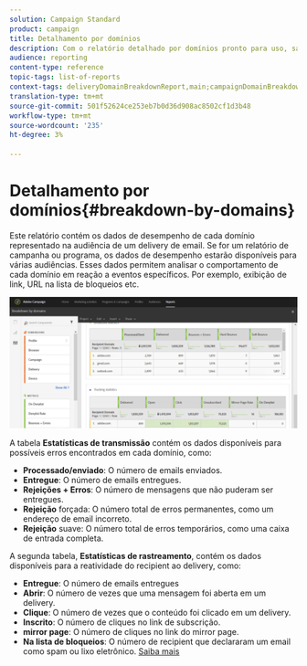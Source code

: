 ```yaml
---
solution: Campaign Standard
product: campaign
title: Detalhamento por domínios
description: Com o relatório detalhado por domínios pronto para uso, saiba mais sobre os dados de desempenho de seus delivery, dependendo do domínio de cada cliente.
audience: reporting
content-type: reference
topic-tags: list-of-reports
context-tags: deliveryDomainBreakdownReport,main;campaignDomainBreakdownReport,main;programDomainBreakdownReport,main
translation-type: tm+mt
source-git-commit: 501f52624ce253eb7b0d36d908ac8502cf1d3b48
workflow-type: tm+mt
source-wordcount: '235'
ht-degree: 3%

---
```



# Detalhamento por domínios{#breakdown-by-domains}

Este relatório contém os dados de desempenho de cada domínio representado na audiência de um delivery de email. Se for um relatório de campanha ou programa, os dados de desempenho estarão disponíveis para várias audiências. Esses dados permitem analisar o comportamento de cada domínio em reação a eventos específicos. Por exemplo, exibição de link, URL na lista de bloqueios etc.

![](assets/delivery_reports_6.png)

A tabela **Estatísticas de transmissão** contém os dados disponíveis para possíveis erros encontrados em cada domínio, como:

* **Processado/enviado**: O número de emails enviados.
* **Entregue**: O número de emails entregues.
* **Rejeições + Erros**: O número de mensagens que não puderam ser entregues.
* **Rejeição** forçada: O número total de erros permanentes, como um endereço de email incorreto.
* **Rejeição** suave: O número total de erros temporários, como uma caixa de entrada completa.

A segunda tabela, **Estatísticas de rastreamento**, contém os dados disponíveis para a reatividade do recipient ao delivery, como:

* **Entregue**: O número de emails entregues
* **Abrir**: O número de vezes que uma mensagem foi aberta em um delivery.
* **Clique**: O número de vezes que o conteúdo foi clicado em um delivery.
* **Inscrito**: O número de cliques no link de subscrição.
* **mirror page**: O número de cliques no link do mirror page.
* **Na lista de bloqueios**: O número de recipient que declararam um email como spam ou lixo eletrônico. [Saiba mais](../../audiences/using/about-opt-in-and-opt-out-in-campaign.md)

